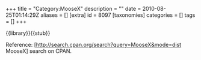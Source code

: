 +++
title = "Category:MooseX"
description = ""
date = 2010-08-25T01:14:29Z
aliases = []
[extra]
id = 8097
[taxonomies]
categories = []
tags = []
+++

{{library}}{{stub}}

Reference: [http://search.cpan.org/search?query=MooseX&mode=dist MooseX] search on CPAN.
